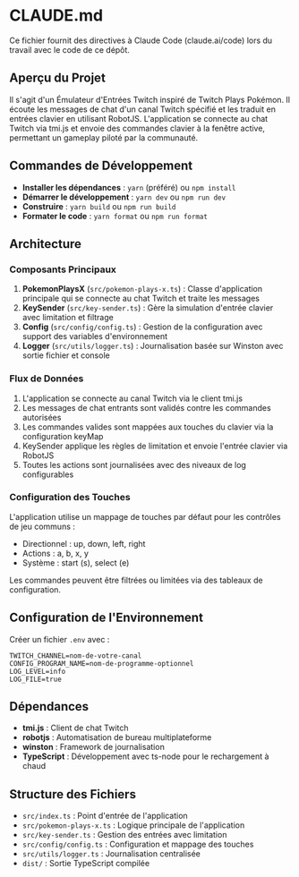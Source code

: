 # CLAUDE.md

Ce fichier fournit des directives à Claude Code (claude.ai/code) lors du travail avec le code de ce dépôt.

## Aperçu du Projet

Il s'agit d'un Émulateur d'Entrées Twitch inspiré de Twitch Plays Pokémon. Il écoute les messages de chat d'un canal Twitch spécifié et les traduit en entrées clavier en utilisant RobotJS. L'application se connecte au chat Twitch via tmi.js et envoie des commandes clavier à la fenêtre active, permettant un gameplay piloté par la communauté.

## Commandes de Développement

- **Installer les dépendances** : `yarn` (préféré) ou `npm install`
- **Démarrer le développement** : `yarn dev` ou `npm run dev`
- **Construire** : `yarn build` ou `npm run build`
- **Formater le code** : `yarn format` ou `npm run format`

## Architecture

### Composants Principaux

1. **PokemonPlaysX** (`src/pokemon-plays-x.ts`) : Classe d'application principale qui se connecte au chat Twitch et traite les messages
2. **KeySender** (`src/key-sender.ts`) : Gère la simulation d'entrée clavier avec limitation et filtrage
3. **Config** (`src/config/config.ts`) : Gestion de la configuration avec support des variables d'environnement
4. **Logger** (`src/utils/logger.ts`) : Journalisation basée sur Winston avec sortie fichier et console

### Flux de Données

1. L'application se connecte au canal Twitch via le client tmi.js
2. Les messages de chat entrants sont validés contre les commandes autorisées
3. Les commandes valides sont mappées aux touches du clavier via la configuration keyMap
4. KeySender applique les règles de limitation et envoie l'entrée clavier via RobotJS
5. Toutes les actions sont journalisées avec des niveaux de log configurables

### Configuration des Touches

L'application utilise un mappage de touches par défaut pour les contrôles de jeu communs :
- Directionnel : up, down, left, right
- Actions : a, b, x, y
- Système : start (s), select (e)

Les commandes peuvent être filtrées ou limitées via des tableaux de configuration.

## Configuration de l'Environnement

Créer un fichier `.env` avec :
```
TWITCH_CHANNEL=nom-de-votre-canal
CONFIG_PROGRAM_NAME=nom-de-programme-optionnel
LOG_LEVEL=info
LOG_FILE=true
```

## Dépendances

- **tmi.js** : Client de chat Twitch
- **robotjs** : Automatisation de bureau multiplateforme
- **winston** : Framework de journalisation
- **TypeScript** : Développement avec ts-node pour le rechargement à chaud

## Structure des Fichiers

- `src/index.ts` : Point d'entrée de l'application
- `src/pokemon-plays-x.ts` : Logique principale de l'application
- `src/key-sender.ts` : Gestion des entrées avec limitation
- `src/config/config.ts` : Configuration et mappage des touches
- `src/utils/logger.ts` : Journalisation centralisée
- `dist/` : Sortie TypeScript compilée